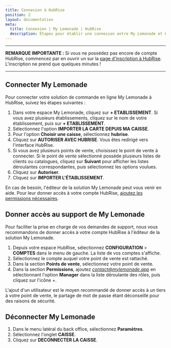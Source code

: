 ```yaml
---
title: Connexion à HubRise
position: 2
layout: documentation
meta:
  title: Connexion | My Lemonade | HubRise
  description: Étapes pour établir une connexion entre My Lemonade et HubRise. Connectez votre caisse et synchronisez vos données avec d'autres applications.
---
```


---

**REMARQUE IMPORTANTE :** Si vous ne possédez pas encore de compte HubRise, commencez par en ouvrir un sur la [page d'inscription à HubRise](https://manager.hubrise.com/signup). L'inscription ne prend que quelques minutes !

---

## Connecter My Lemonade

Pour connecter votre solution de commande en ligne My Lemonade à HubRise, suivez les étapes suivantes :

1. Dans votre espace My Lemonade, cliquez sur **+ ETABLISSEMENT**. Si vous avez plusieurs établissements, cliquez sur le nom de votre établissement, puis sur **+ ETABLISSEMENT**.
1. Sélectionnez l'option **IMPORTER LA CARTE DEPUIS MA CAISSE**.
1. Pour l'option **Choisir une caisse**, sélectionnez **hubrise**.
1. Cliquez sur **AUTORISER AVEC HUBRISE**. Vous êtes redirigé vers l'interface HubRise.
1. Si vous avez plusieurs points de vente, choisissez le point de vente à connecter. Si le point de vente sélectionné possède plusieurs listes de clients ou catalogues, cliquez sur **Suivant** pour afficher les listes déroulantes correspondantes, puis sélectionnez les options voulues.
1. Cliquez sur **Autoriser**.
1. Cliquez sur **IMPORTER L'ÉTABLISSEMENT**.

En cas de besoin, l'éditeur de la solution My Lemonade peut vous venir en aide. Pour leur donner accès à votre compte HubRise, [ajoutez les permissions nécessaires](/apps/my-lemonade/connexion-hubrise#donner-acc-s-au-support-de-my-lemonade).

## Donner accès au support de My Lemonade

Pour faciliter la prise en charge de vos demandes de support, nous vous recommandons de donner accès à votre compte HubRise à l'éditeur de la solution My Lemonade.

1. Depuis votre espace HubRise, sélectionnez **CONFIGURATION** > **COMPTES** dans le menu de gauche. La liste de vos comptes s'affiche.
1. Sélectionnez le compte auquel votre point de vente est rattaché.
1. Dans la section **Points de vente**, sélectionnez votre point de vente.
1. Dans la section **Permissions**, ajoutez *contact@mylemonade.app* en sélectionnant l'option **Manager** dans la liste déroulante des rôles, puis cliquez sur l'icône _+_.

L'ajout d'un utilisateur est le moyen recommandé de donner accès à un tiers à votre point de vente, le partage de mot de passe étant déconseillé pour des raisons de sécurité.

## Déconnecter My Lemonade

1.  Dans le menu latéral du back office, sélectionnez **Paramètres**.
1.  Sélectionnez l'onglet **CAISSE**.
1.  Cliquez sur **DECONNECTER LA CAISSE**.
